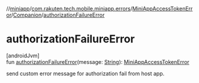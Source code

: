 //[miniapp](../../../../index.md)/[com.rakuten.tech.mobile.miniapp.errors](../../index.md)/[MiniAppAccessTokenError](../index.md)/[Companion](index.md)/[authorizationFailureError](authorization-failure-error.md)

# authorizationFailureError

[androidJvm]\
fun [authorizationFailureError](authorization-failure-error.md)(message: [String](https://kotlinlang.org/api/latest/jvm/stdlib/kotlin/-string/index.html)): [MiniAppAccessTokenError](../index.md)

send custom error message for authorization fail from host app.
